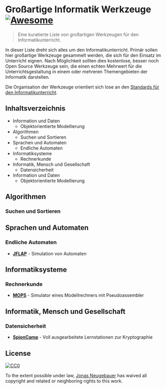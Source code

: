 # Großartige Informatik Werkzeuge [![Awesome](https://cdn.rawgit.com/sindresorhus/awesome/d7305f38d29fed78fa85652e3a63e154dd8e8829/media/badge.svg)](https://github.com/sindresorhus/awesome)

> Eine kuratierte Liste von großartigen Werkzeugen für den Informatikunterricht.

In dieser Liste dreht sich alles um den Informatikunterricht. Primär sollen hier großartige Werkzeuge gesammelt werden, die sich für den Einsatz im Unterricht eignen. Nach Möglichkeit sollten dies kostenlose, besser noch Open Source Werkzeuge sein, die einen echten Mehrwert für die Unterrichtsgestaltung in einem oder mehreren Themengebieten der Informatik darstellen. 

Die Organisation der Werkzeuge orientiert sich lose an den [Standards für den Informatikunterricht](http://www.informatikstandards.de). 

## Inhaltsverzeichnis
- Information und Daten 
	- Objektorientierte Modellierung
- Algorithmen
	- Suchen und Sortieren
- Sprachen und Automaten
	- Endliche Automaten
- Informatiksysteme
	- Rechnerkunde
- Informatik, Mensch und Gesellschaft
	- Datensicherheit
- Information und Daten 
	- Objektorientierte Modellierung

## Algorithmen

### Suchen und Sortieren

## Sprachen und Automaten

### Endliche Automaten

- **[JFLAP](http://www.jflap.org)** - Simulation von Automaten

## Informatiksysteme

### Rechnerkunde

- **[MOPS](http://www.viktorianer.de/info/mops.html)** - Simulator eines Modellrechners mit Pseudoassembler

## Informatik, Mensch und Gesellschaft

### Datensicherheit

- **[SpionCamp](http://ddi.uni-wuppertal.de/material/spioncamp.html)** - Voll ausgearbeitete Lernstationen zur Kryptographie

## License

[![CC0](http://mirrors.creativecommons.org/presskit/buttons/88x31/svg/cc-zero.svg)](https://creativecommons.org/publicdomain/zero/1.0/)

To the extent possible under law, [Jonas Neugebauer](http://jonas-neugebauer.de) has waived all copyright and related or neighboring rights to this work.
